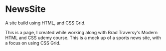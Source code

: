 # NewsSite
A site build using HTML, and CSS Grid. 

This is a page, I created while working along with Brad Traversy's Modern HTML and CSS udemy course. 
This is a mock up of a sports news site, with a focus on using CSS Grid. 
